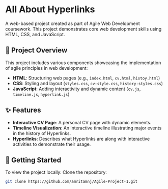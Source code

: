 # All About Hyperlinks

A web-based project created as part of Agile Web Development coursework. This project demonstrates core web development skills using HTML, CSS, and JavaScript.

## 📄 Project Overview
This project includes various components showcasing the implementation of agile principles in web development:
- **HTML**: Structuring web pages (e.g., `index.html`, `cv.html`, `histoy.html`)
- **CSS**: Styling and layout (`styles.css`, `cv-style.css`, `history-styles.css`)
- **JavaScript**: Adding interactivity and dynamic content (`cv.js`, `timeline.js`, `hyperlink.js`)

## ✨ Features
- **Interactive CV Page**: A personal CV page with dynamic elements.
- **Timeline Visualization**: An interactive timeline illustrating major events in the history of Hyperlinks.
- **Hyperlinks**: Describes what Hyperlinks are along with interactive activities to demonstrate their usage.

## 🚀 Getting Started
To view the project locally:
Clone the repository:
   ```bash
   git clone https://github.com/amritamnj/Agile-Project-1.git

